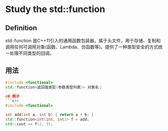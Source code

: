 # Study the std::function

## Definition
std::function 是C++11引入的通用函数包装器，属于<functional>头文件，用于存储、复制和调用任何可调用对象(函数、Lambda、仿函数等)。提供了一种类型安全的方式统一处理不同类型的回调。

## 用法
```c++
#include <functional>
std::function<返回值类型(参数类型列表)> 对象名；

## 例子
```c++
#include <functional>

int add(int a, int b) { return a + b; }
std::function<int(int, int)> f = add;
std::cout << f(2, 3);

